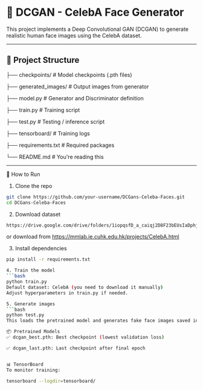 # 🧠 DCGAN - CelebA Face Generator

This project implements a Deep Convolutional GAN (DCGAN) to generate realistic human face images using the CelebA dataset.

---

## 📂 Project Structure
├── checkpoints/ # Model checkpoints (.pth files)

├── generated_images/ # Output images from generator

├── model.py # Generator and Discriminator definition

├── train.py # Training script

├── test.py # Testing / inference script

├── tensorboard/ # Training logs

├── requirements.txt # Required packages

└── README.md # You're reading this


---

 🚀 How to Run

1. Clone the repo

```bash
git clone https://github.com/your-username/DCGans-Celeba-Faces.git
cd DCGans-Celeba-Faces
```

2. Download dataset
```bash
https://drive.google.com/drive/folders/1iopqsfD_a_caiqj2D8F23bEUsIaDphjL?usp=sharing
```
or download from https://mmlab.ie.cuhk.edu.hk/projects/CelebA.html

3. Install dependencies
```bash
pip install -r requirements.txt

4. Train the model
```bash
python train.py
Default dataset: CelebA (you need to download it manually)
Adjust hyperparameters in train.py if needed.

5. Generate images
```bash
python test.py
This loads the pretrained model and generates fake face images saved in generated_images/.

📦 Pretrained Models
✅ dcgan_best.pth: Best checkpoint (lowest validation loss)

✅ dcgan_last.pth: Last checkpoint after final epoch


📊 TensorBoard
To monitor training:

tensorboard --logdir=tensorboard/


